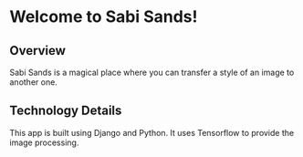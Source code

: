 # Welcome to Sabi Sands!

## Overview
Sabi Sands is a magical place where you can transfer a style of an image to another one.

## Technology Details
This app is built using Django and Python. It uses Tensorflow to provide the image processing.


